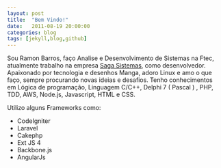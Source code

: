 ```yaml
---
layout: post
title:  "Bem Vindo!"
date:   2011-08-19 20:00:00
categories: blog
tags: [jekyll,blog,github]
---
```

Sou Ramon Barros, faço Analise e Desenvolvimento de Sistemas na Ftec, atualmente trabalho na empresa [Saga Sistemas], como desenvolvedor. Apaixonado por tecnologia e desenhos Manga, adoro Linux e amo o que faço, sempre procurando novas ideias e desafios.
Tenho conhecimentos em Lógica de programação, Linguagem C/C++, Delphi 7 ( Pascal ) , PHP, TDD, AWS, Node.js, Javascript, HTML e CSS.

Utilizo alguns Frameworks como:

- CodeIgniter
- Laravel
- Cakephp
- Ext JS 4
- Backbone.js
- AngularJs

[Saga Sistemas]: http://sagasistemas.com.br
